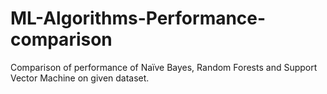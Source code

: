# ML-Algorithms-Performance-comparison
Comparison of performance of Naïve Bayes, Random Forests and Support Vector Machine on given dataset.
